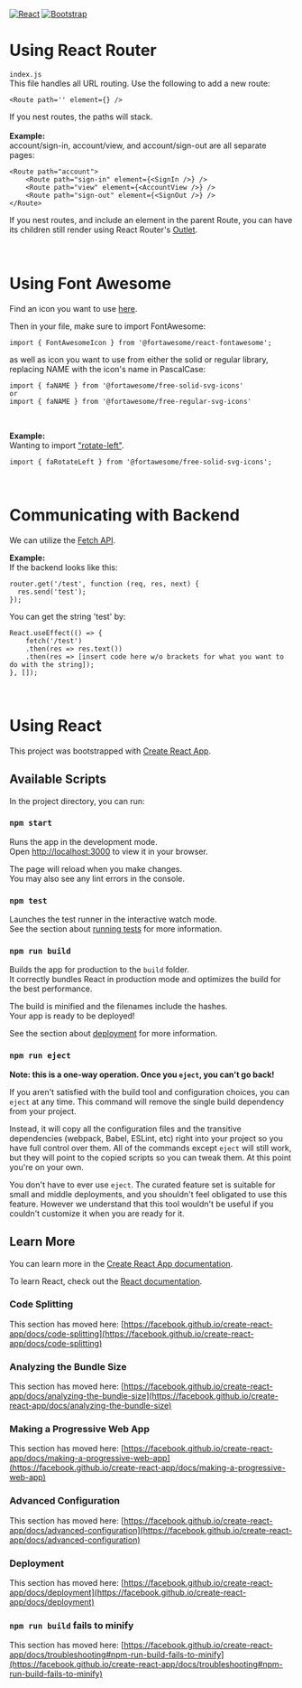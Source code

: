 [![React](https://skillicons.dev/icons?i=react)](https://reactjs.org/docs/hello-world.html)
[![Bootstrap](https://skillicons.dev/icons?i=bootstrap)](https://react-bootstrap.github.io/getting-started/introduction/)

# Using React Router
`index.js`\
This file handles all URL routing.
Use the following to add a new route:
```
<Route path='' element={} />
```

If you nest routes, the paths will stack.<br><br>
**Example:**\
account/sign-in, account/view, and account/sign-out are all separate pages:
```
<Route path="account">
    <Route path="sign-in" element={<SignIn />} />
    <Route path="view" element={<AccountView />} />
    <Route path="sign-out" element={<SignOut />} />
</Route>
```
If you nest routes, and include an element in the parent Route, you can have its children still render using React Router's [Outlet](https://reactrouter.com/en/6.8.2/components/outlet).

<br>

# Using Font Awesome
Find an icon you want to use [here](https://fontawesome.com/search?o=r&s=solid%2Cregular).

Then in your file, make sure to import FontAwesome:
```
import { FontAwesomeIcon } from '@fortawesome/react-fontawesome';
```
as well as icon you want to use from either the solid or regular library, replacing NAME with the icon's name in PascalCase:
```
import { faNAME } from '@fortawesome/free-solid-svg-icons'
or
import { faNAME } from '@fortawesome/free-regular-svg-icons'
```
<br>

**Example:**\
Wanting to import ["rotate-left"](https://fontawesome.com/icons/rotate-left?s=solid&f=classic).
```
import { faRotateLeft } from '@fortawesome/free-solid-svg-icons';
```
<br>

# Communicating with Backend

We can utilize the [Fetch API](https://developer.mozilla.org/en-US/docs/Web/API/Fetch_API/Using_Fetch).

**Example:**\
If the backend looks like this:
```
router.get('/test', function (req, res, next) {
  res.send('test');
});
```
You can get the string 'test' by:
```
React.useEffect(() => {
    fetch('/test')
    .then(res => res.text())
    .then(res => [insert code here w/o brackets for what you want to do with the string]);
}, []);
```
<br>

# Using React

This project was bootstrapped with [Create React App](https://github.com/facebook/create-react-app).

## Available Scripts

In the project directory, you can run:

### `npm start`

Runs the app in the development mode.\
Open [http://localhost:3000](http://localhost:3000) to view it in your browser.

The page will reload when you make changes.\
You may also see any lint errors in the console.

### `npm test`

Launches the test runner in the interactive watch mode.\
See the section about [running tests](https://facebook.github.io/create-react-app/docs/running-tests) for more information.

### `npm run build`

Builds the app for production to the `build` folder.\
It correctly bundles React in production mode and optimizes the build for the best performance.

The build is minified and the filenames include the hashes.\
Your app is ready to be deployed!

See the section about [deployment](https://facebook.github.io/create-react-app/docs/deployment) for more information.

### `npm run eject`

**Note: this is a one-way operation. Once you `eject`, you can't go back!**

If you aren't satisfied with the build tool and configuration choices, you can `eject` at any time. This command will remove the single build dependency from your project.

Instead, it will copy all the configuration files and the transitive dependencies (webpack, Babel, ESLint, etc) right into your project so you have full control over them. All of the commands except `eject` will still work, but they will point to the copied scripts so you can tweak them. At this point you're on your own.

You don't have to ever use `eject`. The curated feature set is suitable for small and middle deployments, and you shouldn't feel obligated to use this feature. However we understand that this tool wouldn't be useful if you couldn't customize it when you are ready for it.

## Learn More

You can learn more in the [Create React App documentation](https://facebook.github.io/create-react-app/docs/getting-started).

To learn React, check out the [React documentation](https://reactjs.org/).

### Code Splitting

This section has moved here: [https://facebook.github.io/create-react-app/docs/code-splitting](https://facebook.github.io/create-react-app/docs/code-splitting)

### Analyzing the Bundle Size

This section has moved here: [https://facebook.github.io/create-react-app/docs/analyzing-the-bundle-size](https://facebook.github.io/create-react-app/docs/analyzing-the-bundle-size)

### Making a Progressive Web App

This section has moved here: [https://facebook.github.io/create-react-app/docs/making-a-progressive-web-app](https://facebook.github.io/create-react-app/docs/making-a-progressive-web-app)

### Advanced Configuration

This section has moved here: [https://facebook.github.io/create-react-app/docs/advanced-configuration](https://facebook.github.io/create-react-app/docs/advanced-configuration)

### Deployment

This section has moved here: [https://facebook.github.io/create-react-app/docs/deployment](https://facebook.github.io/create-react-app/docs/deployment)

### `npm run build` fails to minify

This section has moved here: [https://facebook.github.io/create-react-app/docs/troubleshooting#npm-run-build-fails-to-minify](https://facebook.github.io/create-react-app/docs/troubleshooting#npm-run-build-fails-to-minify)
